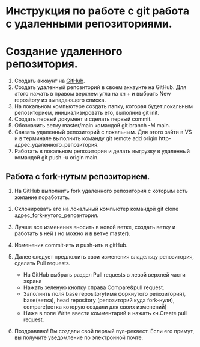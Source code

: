 # Инструкция по работе с git работа с удаленными репозиториями.

# Создание удаленного репозитория.

1. Создать аккаунт на [GitHub](https://github.com "Перейти по ссылке").
2. Создать удаленный репозиторий в своем аккаунте на GitHub. Для этого нажать в правом верхнем угла на кн + и выбрать New repository из выпадающего списка.
3. На локальном компьютере создать папку, которая будет локальным репозиторием, инициализировать его, выполнив git init.
4. Создать первый документ и сделать первый commit.
5. Обозначить ветку master/main командой git branch -M main.
4. Связать удаленный репозиторий с локальным. Для этого зайти в VS и в терминале выполнить команду git remote add origin http-адрес_удаленного_репозитория.
5. Работать в локальном репозитории и делать выгрузку в удаленный командой git push -u origin main.

## Работа с fork-нутым репозиторием.
1. На GitHub выполнить fork удаленного репозитория с которым есть желание поработать.
2. Склонировать его на локальный компьютер командой git clone адрес_fork-нутого_репозитория.
3. Лучше все изменения вносить в новой ветке, создать ветку и работать в ней ( но можно и в ветке master).
4. Изменения commit-ить и push-ить в gitHub.
5. Далее следует предложить свои изменения владельцу репозитория, сделать Pull requests.

    * На GitHub выбрать раздел Pull requests в левой верхней части экрана 
    * Нажать зеленую кнопку справа Compare&pull request.
    * Заполнить поля base repository(имя форкнутого репозитория), base(ветка), head repository (репозиторий куда fork-нули), compare(ветка которую создали для своих изменений)
    * Ниже в поле Write ввести комментарий и нажать кн.Create pull request.

6. Поздравляю! Вы создали свой первый пул-реквест. Если его примут, вы получите уведомление по электронной почте.

